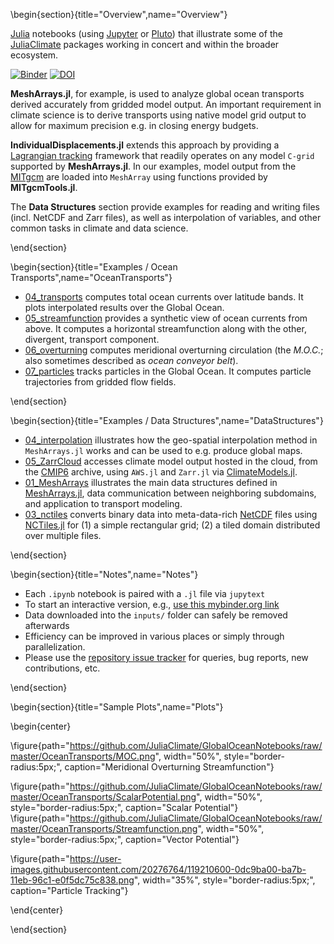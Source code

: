 
\begin{section}{title="Overview",name="Overview"}

[Julia](https://julialang.org) notebooks (using [Jupyter](https://jupyter.org) or [Pluto](https://plutojl.org)) that illustrate some of the [JuliaClimate](https://github.com/JuliaClimate/) packages working in concert and within the broader ecosystem. 

[![Binder](https://mybinder.org/badge_logo.svg)](https://mybinder.org/v2/gh/JuliaClimate/GlobalOceanNotebooks/master)
[![DOI](https://zenodo.org/badge/147266407.svg)](https://zenodo.org/badge/latestdoi/147266407)

**MeshArrays.jl**, for example, is used to analyze global ocean transports derived accurately from gridded model output. An important requirement in climate science is to derive transports using native model grid output to allow for maximum precision e.g. in closing energy budgets. 

**IndividualDisplacements.jl** extends this approach by providing a [Lagrangian tracking](Lagrangian_and_Eulerian_specification_of_the_flow_field) framework that readily operates on any model `C-grid` supported by **MeshArrays.jl**. In our examples, model output from the [MITgcm](https://mitgcm.readthedocs.io/en/latest/) are loaded into `MeshArray` using functions provided by **MITgcmTools.jl**.

The **Data Structures** section provide examples for reading and writing files (incl. NetCDF and Zarr files), as well as interpolation of variables, and other common tasks in climate and data science.

\end{section}

\begin{section}{title="Examples / Ocean Transports",name="OceanTransports"}

- [04_transports](https://nbviewer.jupyter.org/github/JuliaClimate/GlobalOceanNotebooks/blob/master/OceanTransports/04_transports.ipynb) computes total ocean currents over latitude bands. It plots interpolated results over the Global Ocean.
- [05_streamfunction](https://nbviewer.jupyter.org/github/JuliaClimate/GlobalOceanNotebooks/blob/master/OceanTransports/05_streamfunction.ipynb) provides a synthetic view of ocean currents from above. It computes a horizontal streamfunction along with the other, divergent, transport component.
- [06_overturning](https://nbviewer.jupyter.org/github/JuliaClimate/GlobalOceanNotebooks/blob/master/OceanTransports/06_overturning.ipynb) computes meridional overturning circulation (the _M.O.C._; also sometimes described as _ocean conveyor belt_).
- [07_particles](https://nbviewer.jupyter.org/github/JuliaClimate/GlobalOceanNotebooks/blob/master/OceanTransports/07_particles.ipynb) tracks particles in the Global Ocean. It computes particle trajectories from gridded flow fields.

\end{section}

\begin{section}{title="Examples / Data Structures",name="DataStructures"}

- [04_interpolation](https://nbviewer.jupyter.org/github/JuliaClimate/GlobalOceanNotebooks/blob/master/OceanTransports/04_interpolation.ipynb) illustrates how the geo-spatial interpolation method in `MeshArrays.jl` works and can be used to e.g. produce global maps.
- [05_ZarrCloud](https://nbviewer.jupyter.org/github/JuliaClimate/GlobalOceanNotebooks/blob/master/OceanTransports/05_ZarrCloud.ipynb) accesses climate model output hosted in the cloud, from the [CMIP6](https://bit.ly/2WiWmoh) archive, using `AWS.jl` and `Zarr.jl` via [ClimateModels.jl](https://gaelforget.github.io/ClimateModels.jl/dev/).
- [01_MeshArrays](https://nbviewer.jupyter.org/github/JuliaClimate/GlobalOceanNotebooks/blob/master/OceanTransports/01_MeshArrays.ipynb)  illustrates the main data structures defined in [MeshArrays.jl](https://juliaclimate.github.io/MeshArrays.jl/stable/), data communication between neighboring subdomains, and application to transport modeling.
- [03_nctiles](https://nbviewer.jupyter.org/github/JuliaClimate/GlobalOceanNotebooks/blob/master/OceanTransports/03_nctiles.ipynb) converts binary data into meta-data-rich [NetCDF](https://en.wikipedia.org/wiki/NetCDF) files using [NCTiles.jl](https://gaelforget.github.io/NCTiles.jl/dev) for (1) a simple rectangular grid; (2) a tiled domain distributed over multiple files.

\end{section}


\begin{section}{title="Notes",name="Notes"}

- Each `.ipynb` notebook is paired with a `.jl` file via `jupytext`
- To start an interactive version, e.g., [use this mybinder.org link](https://mybinder.org/v2/gh/JuliaClimate/GlobalOceanNotebooks/master)
- Data downloaded into the `inputs/` folder can safely be removed afterwards
- Efficiency can be improved in various places or simply through parallelization.
- Please use the [repository issue tracker](https://guides.github.com/features/issues/) for queries, bug reports, new contributions, etc.

\end{section}

\begin{section}{title="Sample Plots",name="Plots"}

\begin{center}

  \figure{path="https://github.com/JuliaClimate/GlobalOceanNotebooks/raw/master/OceanTransports/MOC.png", width="50%", style="border-radius:5px;", caption="Meridional Overturning Streamfunction"} 
  
  \figure{path="https://github.com/JuliaClimate/GlobalOceanNotebooks/raw/master/OceanTransports/ScalarPotential.png", width="50%", style="border-radius:5px;", caption="Scalar Potential"} \figure{path="https://github.com/JuliaClimate/GlobalOceanNotebooks/raw/master/OceanTransports/Streamfunction.png", width="50%", style="border-radius:5px;", caption="Vector Potential"}

\figure{path="https://user-images.githubusercontent.com/20276764/119210600-0dc9ba00-ba7b-11eb-96c1-e0f5dc75c838.png", width="35%", style="border-radius:5px;", caption="Particle Tracking"} 

\end{center}

\end{section}
